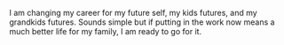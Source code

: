 I am changing my career for my future self, my kids futures, and my grandkids futures. Sounds simple but if putting in the work now means a much better life for my family, I am ready to go for it. 
